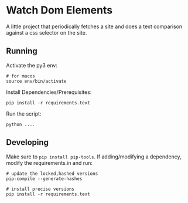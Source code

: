 # Watch Dom Elements #

A little project that periodically fetches a site and does a text comparison against a css selector on the site.


## Running ##

Activate the py3 env:
```
# for macos
source env/bin/activate
```

Install Dependencies/Prerequisites:
```
pip install -r requirements.text
```


Run the script:
```
python ....
```

## Developing ##
Make sure to `pip install pip-tools`. If adding/modifying a dependency, modify the requirements.in and run: 
```
# update the locked,hashed versions
pip-compile --generate-hashes

# install precise versions
pip install -r requirements.text
```
